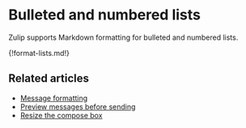 # Bulleted and numbered lists

Zulip supports Markdown formatting for bulleted and numbered lists.

{!format-lists.md!}

## Related articles

* [Message formatting](/help/format-your-message-using-markdown)
* [Preview messages before sending](/help/preview-your-message-before-sending)
* [Resize the compose box](/help/resize-the-compose-box)

